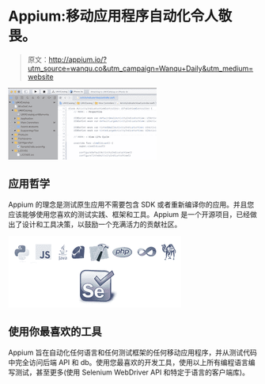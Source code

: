 # Appium:移动应用程序自动化令人敬畏。

> 原文：<http://appium.io/?utm_source=wanqu.co&utm_campaign=Wanqu+Daily&utm_medium=website>

![Forget recompiling](img/075047758ce49ca4d5d43902af955977.png)

## 应用哲学

Appium 的理念是测试原生应用不需要包含 SDK 或者重新编译你的应用。并且您应该能够使用您喜欢的测试实践、框架和工具。Appium 是一个开源项目，已经做出了设计和工具决策，以鼓励一个充满活力的贡献社区。

![Use your favorite tool](img/0ace7224ccc8c2c777f67fd861e02d83.png)

## 使用你最喜欢的工具

Appium 旨在自动化任何语言和任何测试框架的任何移动应用程序，并从测试代码中完全访问后端 API 和 db。使用您最喜欢的开发工具，使用以上所有编程语言编写测试，甚至更多(使用 Selenium WebDriver API 和特定于语言的客户端库)。